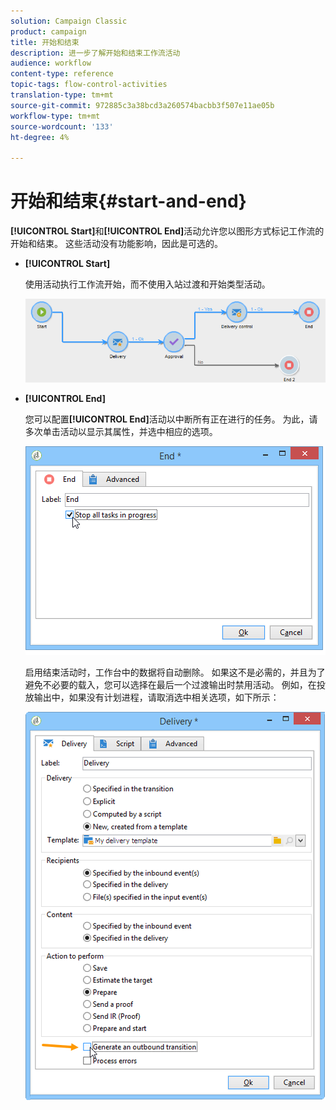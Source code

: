 ```yaml
---
solution: Campaign Classic
product: campaign
title: 开始和结束
description: 进一步了解开始和结束工作流活动
audience: workflow
content-type: reference
topic-tags: flow-control-activities
translation-type: tm+mt
source-git-commit: 972885c3a38bcd3a260574bacbb3f507e11ae05b
workflow-type: tm+mt
source-wordcount: '133'
ht-degree: 4%

---
```



# 开始和结束{#start-and-end}

**[!UICONTROL Start]**&#x200B;和&#x200B;**[!UICONTROL End]**&#x200B;活动允许您以图形方式标记工作流的开始和结束。 这些活动没有功能影响，因此是可选的。

* **[!UICONTROL Start]**

   使用活动执行工作流开始，而不使用入站过渡和开始类型活动。

   ![](assets/s_user_segmentation_start_stop.png)

* **[!UICONTROL End]**

   您可以配置&#x200B;**[!UICONTROL End]**&#x200B;活动以中断所有正在进行的任务。 为此，请多次单击活动以显示其属性，并选中相应的选项。

   ![](assets/s_user_segmentation_end.png)

   启用结束活动时，工作台中的数据将自动删除。 如果这不是必需的，并且为了避免不必要的载入，您可以选择在最后一个过渡输出时禁用活动。 例如，在投放输出中，如果没有计划进程，请取消选中相关选项，如下所示：

   ![](assets/s_advuser_delivery_option_no_output.png)

